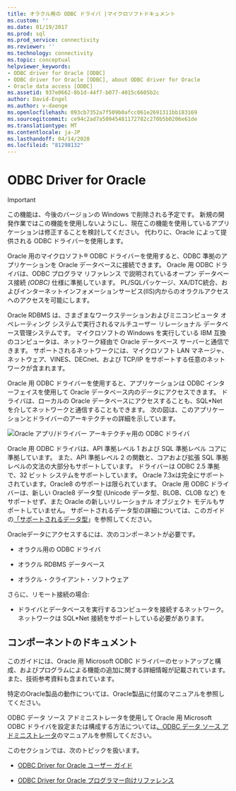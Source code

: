 ```yaml
---
title: オラクル用の ODBC ドライバ |マイクロソフトドキュメント
ms.custom: ''
ms.date: 01/19/2017
ms.prod: sql
ms.prod_service: connectivity
ms.reviewer: ''
ms.technology: connectivity
ms.topic: conceptual
helpviewer_keywords:
- ODBC driver for Oracle [ODBC]
- ODBC driver for Oracle [ODBC], about ODBC driver for Oracle
- Oracle data access [ODBC]
ms.assetid: 937e0662-8b1d-44f7-b077-4015c6605b2c
author: David-Engel
ms.author: v-daenge
ms.openlocfilehash: 093cb7352a7f509b0afcc061e2691311bb183169
ms.sourcegitcommit: ce94c2ad7a50945481172782c270b5b0206e61de
ms.translationtype: MT
ms.contentlocale: ja-JP
ms.lasthandoff: 04/14/2020
ms.locfileid: "81298132"
---
```

# <a name="odbc-driver-for-oracle"></a>ODBC Driver for Oracle
> [!IMPORTANT]  
>  この機能は、今後のバージョンの Windows で削除される予定です。 新規の開発作業ではこの機能を使用しないようにし、現在この機能を使用しているアプリケーションは修正することを検討してください。 代わりに、Oracle によって提供される ODBC ドライバーを使用します。  
  
 Oracle 用のマイクロソフト® ODBC ドライバーを使用すると、ODBC 準拠のアプリケーションを Oracle データベースに接続できます。 Oracle 用 ODBC ドライバは、ODBC プログラマ リファレンス で説明されているオープン データベース接続 *(ODBC)* 仕様に準拠しています。 PL/SQLパッケージ、XA/DTC統合、およびインターネットインフォメーションサービス(IIS)内からのオラクルアクセスへのアクセスを可能にします。  
  
 Oracle RDBMS は、さまざまなワークステーションおよびミニコンピュータ オペレーティング システムで実行されるマルチユーザー リレーショナル データベース管理システムです。 マイクロソフトの Windows を実行している IBM 互換のコンピュータは、ネットワーク経由で Oracle データベース サーバーと通信できます。 サポートされるネットワークには、マイクロソフト LAN マネージャ、ネットウェア、VINES、DECnet、および TCP/IP をサポートする任意のネットワークが含まれます。  
  
 Oracle 用 ODBC ドライバーを使用すると、アプリケーションは ODBC インターフェイスを使用して Oracle データベース内のデータにアクセスできます。 ドライバは、ローカルの Oracle データベースにアクセスすることも、SQL*Net を介してネットワークと通信することもできます。 次の図は、このアプリケーションとドライバーのアーキテクチャの詳細を示しています。  
  
 ![Oracle アプリ&#47;ドライバー アーキテクチャ用の ODBC ドライバ](../../odbc/microsoft/media/orcdrvsdkarch.gif "オルクドヴSDKアーチ")  
  
 Oracle 用 ODBC ドライバは、API 準拠レベル 1 および SQL 準拠レベル コアに準拠しています。 また、API 準拠レベル 2 の関数と、コアおよび拡張 SQL 準拠レベルの文法の大部分もサポートしています。 ドライバーは ODBC 2.5 準拠で、32 ビット システムをサポートしています。 Oracle 7.3xは完全にサポートされています。Oracle8 のサポートは限られています。 Oracle 用 ODBC ドライバーは、新しい Oracle8 データ型 (Unicode データ型、BLOB、CLOB など) をサポートせず、また Oracle の新しいリレーショナル オブジェクト モデルもサポートしていません。 サポートされるデータ型の詳細については、このガイドの[「サポートされるデータ型](../../odbc/microsoft/supported-data-types-odbc-driver-for-oracle.md)」を参照してください。  
  
 Oracleデータにアクセスするには、次のコンポーネントが必要です。  
  
-   オラクル用の ODBC ドライバ  
  
-   オラクル RDBMS データベース  
  
-   オラクル・クライアント・ソフトウェア  
  
 さらに、リモート接続の場合:  
  
-   ドライバとデータベースを実行するコンピュータを接続するネットワーク。 ネットワークは SQL*Net 接続をサポートしている必要があります。  
  
## <a name="component-documentation"></a>コンポーネントのドキュメント  
 このガイドには、Oracle 用 Microsoft ODBC ドライバーのセットアップと構成、およびプログラムによる機能の追加に関する詳細情報が記載されています。 また、技術参考資料も含まれています。  
  
 特定のOracle製品の動作については、Oracle製品に付属のマニュアルを参照してください。  
  
 ODBC データ ソース アドミニストレータを使用して Oracle 用 Microsoft ODBC ドライバを設定または構成する方法については[、ODBC データ ソース アドミニストレータ](../../odbc/admin/odbc-data-source-administrator.md)のマニュアルを参照してください。  
  
 このセクションでは、次のトピックを扱います。  
  
-   [ODBC Driver for Oracle ユーザー ガイド](../../odbc/microsoft/odbc-driver-for-oracle-user-s-guide.md)  
  
-   [ODBC Driver for Oracle プログラマー向けリファレンス](../../odbc/microsoft/odbc-driver-for-oracle-programmer-s-reference.md)
